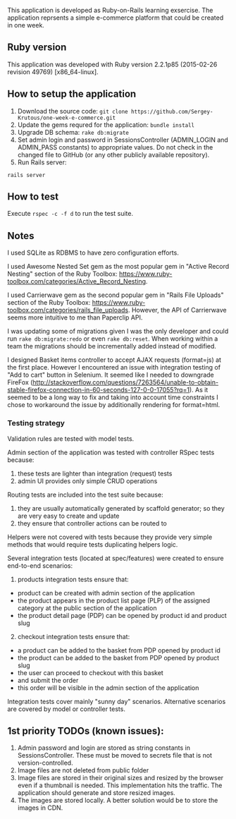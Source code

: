 This application is developed as Ruby-on-Rails learning exsercise.
The application reprsents a simple e-commerce platform that could be created in one week.

## Ruby version

This application was developed with Ruby version 2.2.1p85 (2015-02-26 revision 49769) [x86_64-linux].

## How to setup the application

1. Download the source code:
`git clone https://github.com/Sergey-Krutous/one-week-e-commerce.git`
2. Update the gems requred for the application:
`bundle install`
3. Upgrade DB schema:
`rake db:migrate`
4. Set admin login and password in SessionsController (ADMIN\_LOGIN and ADMIN\_PASS constants) to appropriate values. Do not check in the changed file to GitHub (or any other publicly available repository).
5. Run Rails server:

`rails server`

## How to test

Execute `rspec -c -f d` to run the test suite.

## Notes

I used SQLite as RDBMS to have zero configuration efforts.

I used Awesome Nested Set gem as the most popular gem in "Active Record Nesting" section of the Ruby Toolbox: https://www.ruby-toolbox.com/categories/Active_Record_Nesting.

I used Carrierwave gem as the second popular gem in "Rails File Uploads" section of the Ruby Toolbox: https://www.ruby-toolbox.com/categories/rails_file_uploads. However, the API of Carrierwave seems more intuitive to me than Paperclip API.

I was updating some of migrations given I was the only developer and could run `rake db:migrate:redo` or even `rake db:reset`. When working within a team the migrations should be incrementally added instead of modified. 

I designed Basket items controller to accept AJAX requests (format=js) at the first place. However I encountered an issue with integration testing of "Add to cart" button in Selenium. It seemed like I needed to downgrade FireFox (http://stackoverflow.com/questions/7263564/unable-to-obtain-stable-firefox-connection-in-60-seconds-127-0-0-17055?rq=1). As it seemed to be a long way to fix and taking into account time constraints I chose to workaround the issue by additionally rendering for format=html. 

### Testing strategy

Validation rules are tested with model tests.

Admin section of the application was tested with controller RSpec tests because:

1. these tests are lighter than integration (request) tests
2. admin UI provides only simple CRUD operations

Routing tests are included into the test suite because:

1. they are usually automatically generated by scaffold generator; so they are very easy to create and update
2. they ensure that controller actions can be routed to

Helpers were not covered with tests because they provide very simple methods that would require tests duplicating helpers logic.

Several integration tests (located at spec/features) were created to ensure end-to-end scenarios:

1. products integration tests ensure that:
  - product can be created with admin section of the application
  - the product appears in the product list page (PLP) of the assigned category at the public section of the application
  - the product detail page (PDP) can be opened by product id and product slug

2. checkout integration tests ensure that:
  - a product can be added to the basket from PDP opened by product id
  - the product can be added to the basket from PDP opened by product slug
  - the user can proceed to checkout with this basket
  - and submit the order
  - this order will be visible in the admin section of the application

Integration tests cover mainly "sunny day" scenarios. Alternative scenarios are covered by model or controller tests.

## 1st priority TODOs (known issues):

1. Admin password and login are stored as string constants in SessionsController. These must be moved to secrets file that is not version-controlled.
2. Image files are not deleted from public folder
3. Image files are stored in their original sizes and resized by the browser even if a thumbnail is needed. This implementation hits the traffic. The application should generate and store resized images.
4. The images are stored locally. A better solution would be to store the images in CDN.
